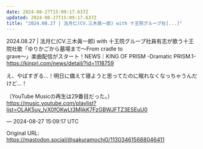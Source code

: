 ```yaml
---
date: 2024-08-27T15:09:17.637Z
updated: 2024-08-27T15:09:17.637Z
title: "2024.08.27 | 法月仁(CV.三木眞一郎) with 十王院グループ社[...]"
---
```


<p>2024.08.27 | 法月仁(CV.三木眞一郎) with 十王院グループ社員有志が歌う十王院社歌「ゆりかごから墓場まで～From cradle to<br />grave～」楽曲配信がスタート！NEWS｜KING OF PRISM -Dramatic PRISM.1-<br /><a href="https://kinpri.com/news/detail/?id=1118759" target="_blank" rel="nofollow noopener" translate="no"><span class="invisible">https://</span><span class="ellipsis">kinpri.com/news/detail/?id=111</span><span class="invisible">8759</span></a></p><p>え、やばすぎる…！明日に備えて寝ようと思ってたのに眠れなくなっちゃうんだけど…！</p><p>（YouTube Musicの再生は29番目だった。）<br /><a href="https://music.youtube.com/playlist?list=OLAK5uy_lvX0fOKwLt3MljkK7FzGBWJFTZ3ESEuU0" target="_blank" rel="nofollow noopener" translate="no"><span class="invisible">https://</span><span class="ellipsis">music.youtube.com/playlist?lis</span><span class="invisible">t=OLAK5uy_lvX0fOKwLt3MljkK7FzGBWJFTZ3ESEuU0</span></a></p>

&mdash; 2024-08-27 15:09:17 UTC

Original URL: https://mastodon.social/@sakuramochi0/113034615688046411
